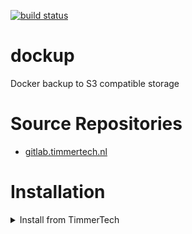 [![build status](https://gitlab.timmertech.nl/docker/dockup/badges/master/build.svg)](https://gitlab.timmertech.nl/docker/dockup/commits/master)

# dockup

Docker backup to S3 compatible storage

# Source Repositories

- [gitlab.timmertech.nl](https://gitlab.timmertech.nl/docker/alpine-redis)

# Installation

<details>
<summary>Install from TimmerTech</summary>
<p>

Download:
```bash
docker pull registry.timmertech.nl/docker/dockup:latest
```

Build:
```bash
docker build -t registry.timmertech.nl/docker/dockup https://gitlab.timmertech.nl/docker/dockup
```
</p>
</details>
